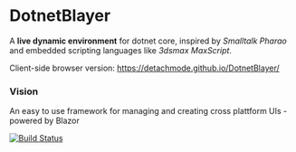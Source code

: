 # DotnetBlayer
A **live dynamic environment** for dotnet core, inspired by _Smalltalk Pharao_ and embedded scripting languages like _3dsmax MaxScript_.

Client-side browser version:
https://detachmode.github.io/DotnetBlayer/

### Vision
An easy to use framework for managing and creating cross plattform UIs  - powered by Blazor


[![Build Status](https://detachmode.visualstudio.com/github-detachmode/_apis/build/status/detachmode.DotnetBlayer?branchName=master)](https://detachmode.visualstudio.com/github-detachmode/_build/latest?definitionId=2&branchName=master)
